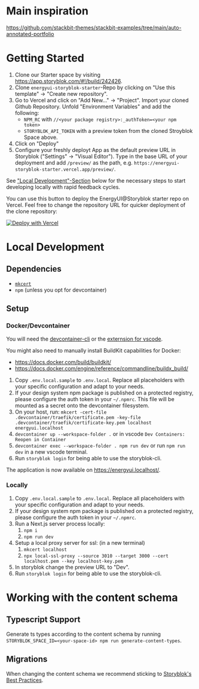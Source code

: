 # Main inspiration

https://github.com/stackbit-themes/stackbit-examples/tree/main/auto-annotated-portfolio

# Getting Started

1. Clone our Starter space by visiting https://app.storyblok.com/#!/build/242426.
2. Clone `energyui-storyblok-starter`-Repo by clicking on "Use this template"
   -> "Create new repository".
3. Go to Vercel and click on "Add New..." -> "Project". Import your cloned
   Github Repository. Unfold "Environment Variables" and add the following:
   - `NPM_RC` with `//<your package registry>:_authToken=<your npm token>`
   - `STORYBLOK_API_TOKEN` with a preview token from the cloned Stroyblok
     Space above.
4. Click on "Deploy"
5. Configure your freshly deployt App as the default preview URL in Storyblok
   ("Settings" -> "Visual Editor"). Type in the base URL of your deployment and
   add `/preview/` as the path, e.g.
   `https://energyui-storyblok-starter.vercel.app/preview/`.

See ["Local Development"-Section](#local-development) below for the necessary steps to start developing locally with rapid feedback cycles.

You can use this button to deploy the EnergyUI@Storyblok starter repo on Vercel. Feel free to change the repository URL for quicker deployment of the clone repository:

[![Deploy with Vercel](https://vercel.com/button)](https://vercel.com/new/clone?repository-url=https%3A%2F%2Fgithub.com%2Ftaktsoft%2Fenergyui-storyblok-starter&env=NPM_RC,STORYBLOK_API_TOKEN&envDescription=NPM_RC%20must%20contain%20at%20least%20%60%2F%2Fgit.taktsoft.com%2Fapi%2Fv4%2Fprojects%2F378%2Fpackages%2Fnpm%2F%3A_authToken%3D%3Cyour%20npm%20token%3E%60)

# Local Development

## Dependencies

- [`mkcert`](https://github.com/FiloSottile/mkcert#installation)
- `npm` (unless you opt for devcontainer)

## Setup

### Docker/Devcontainer

You will need the [devcontainer-cli](https://github.com/devcontainers/cli#npm-install)
or the [externsion for vscode](https://code.visualstudio.com/docs/devcontainers/containers#_installation).

You might also need to manually install BuildKit capabilities for Docker:

- https://docs.docker.com/build/buildkit/
- https://docs.docker.com/engine/reference/commandline/buildx_build/

1. Copy `.env.local.sample` to `.env.local`. Replace all placeholders with your
   specific configuration and adapt to your needs.
2. If your design system npm package is published on a protected registry,
   please configure the auth token in your `~/.npmrc`. This file will be mounted
   as a secret onto the devcontainer filesystem.
3. On your host, run: `mkcert -cert-file .devcontainer/traefik/certificate.pem -key-file .devcontainer/traefik/certificate-key.pem localhost energyui.localhost`
4. `devcontainer up --workspace-folder .` or in vscode `Dev Containers: Reopen in Container`
5. `devcontainer exec --workspace-folder . npm run dev` or run `npm run dev` in a new vscode terminal.
6. Run `storyblok login` for being able to use the storyblok-cli.

The application is now available on https://energyui.localhost/.

### Locally

1. Copy `.env.local.sample` to `.env.local`. Replace all placeholders with your
   specific configuration and adapt to your needs.
2. If your design system npm package is published on a protected registry,
   please configure the auth token in your `~/.npmrc`.
3. Run a Next.js server process locally:
   1. `npm i`
   2. `npm run dev`
4. Setup a local proxy server for ssl: (in a new terminal)
   1. `mkcert localhost`
   2. `npx local-ssl-proxy --source 3010 --target 3000 --cert localhost.pem --key localhost-key.pem`
5. In storyblok change the preview URL to "Dev".
6. Run `storyblok login` for being able to use the storyblok-cli.

# Working with the content schema

## Typescript Support

Generate ts types according to the content schema by running
`STORYBLOK_SPACE_ID=<your-space-id> npm run generate-content-types`.

## Migrations

When changing the content schema we recommend sticking to [Storyblok's Best
Practices](https://www.storyblok.com/tp/storyblok-cli-best-practices#modify-blok-structure).

